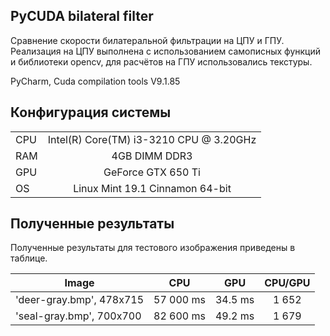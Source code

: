 ## PyCUDA bilateral filter
Сравнение скорости билатеральной фильтрации на ЦПУ и ГПУ. Реализация на ЦПУ выполнена с использованием самописных функций и библиотеки opencv, 
для расчётов на ГПУ использовались текстуры.

PyCharm, Cuda compilation tools V9.1.85

## Конфигурация системы
|     |       |  
| ------------- |:-------------:|
| CPU    | Intel(R) Core(TM) i3-3210 CPU @ 3.20GHz |
| RAM     | 4GB DIMM DDR3 |
| GPU | GeForce GTX 650 Ti |
| OS | Linux Mint 19.1 Cinnamon 64-bit |

## Полученные результаты


Полученные результаты для тестового изображения приведены в таблице.

|Image|     CPU  | GPU|CPU/GPU|
| ------------- |:-------------:|:-------------:|:-------------:|
|'deer-gray.bmp', 478x715|57 000 ms|34.5 ms|1 652 |
|'seal-gray.bmp', 700x700|82 600 ms|49.2 ms|1 679 |
